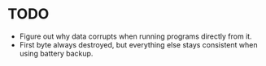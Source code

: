 # TODO
- Figure out why data corrupts when running programs directly from it.
- First byte always destroyed, but everything else stays consistent when using battery backup.